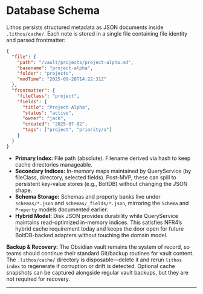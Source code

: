 # Database Schema

Lithos persists structured metadata as JSON documents inside `.lithos/cache/`. Each note is stored in a single file containing file identity and parsed frontmatter:

```json
{
  "file": {
    "path": "/vault/projects/project-alpha.md",
    "basename": "project-alpha",
    "folder": "projects",
    "modTime": "2025-09-28T14:22:31Z"
  },
  "frontmatter": {
    "fileClass": "project",
    "fields": {
      "title": "Project Alpha",
      "status": "active",
      "owner": "jack",
      "created": "2025-07-02",
      "tags": ["project", "priority/a"]
    }
  }
}
```

- **Primary Index:** File path (absolute). Filename derived via hash to keep cache directories manageable.
- **Secondary Indices:** In-memory maps maintained by QueryService (by fileClass, directory, selected fields). Post-MVP, these can spill to persistent key-value stores (e.g., BoltDB) without changing the JSON shape.
- **Schema Storage:** Schemas and property banks live under `schemas/*.json` and `schemas/_fields/*.json`, mirroring the `Schema` and `Property` models documented earlier.
- **Hybrid Model:** Disk JSON provides durability while QueryService maintains read-optimized in-memory indices. This satisfies NFR4’s hybrid cache requirement today and keeps the door open for future BoltDB-backed adapters without touching the domain model.

**Backup & Recovery:** The Obsidian vault remains the system of record, so teams should continue their standard Git/backup routines for vault content. The `.lithos/cache/` directory is disposable—delete it and rerun `lithos index` to regenerate if corruption or drift is detected. Optional cache snapshots can be captured alongside regular vault backups, but they are not required for recovery.

---
